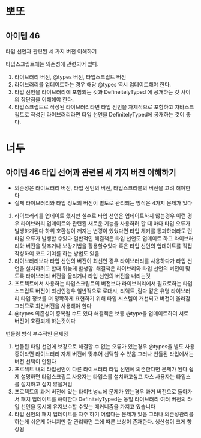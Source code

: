 # 뽀또

## 아이템 46

타입 선언과 관련된 세 가지 버전 이해하기

타입스크립트에는 의존성에 관련되어 있다.

1. 라이브러리 버전, @types 버전, 타입스크립트 버전
2. 라이브러리를 업데이트하는 경우 해당 @types 역시 업데이트해야 한다.
3. 타입 선언을 라이브러리에 포함되는 것과 DefineitelyTyped 에 공개하는 것 사이의 장단점을 이해해야 한다.
4. 타입스크립트로 작성된 라이브러리라면 타입 선언을 자체적으로 포함하고 자바스크립트로 작성된 라이브러리라면 타입 선언을 DefinitelyTyped에 공개하는 것이 좋다.

# 너두

## 아이템 46 타입 선어과 관련된 세 가지 버전 이해하기

- 의존성은 라이브러리 버전, 타입 선언의 버전, 타입스크리븥의 버전을 고려 해야한다
- 실제 라이브러리와 타입 정보의 버전이 별도로 관리되는 방식은  4가지 문제가 있다
1. 라이브러리를 업데이트 했지만 실수로 타입 선언은 업데이트하지 않는경우
이런 경우 라이브러리 업데이트와 관련된 새로운 기능을 사용하려 할 때 마다 타입 오류가 발생하게된다
하위 호환성이 깨지는 변경이 있었다면 타입 체커를 통과하더라도 런타임 오류가 발생할 수있다
일반적인 해결책은 타입 선언도 업데이트 하고 라이브러리와 버전을 맞추거나 보강기법을 활용할수있다 혹은 타입 선언의 업데이트를 직접 작성하여 코드 기여를 하는 방법도 있음
2. 라이브러리보다 타입 선언의 버전이 최신인 경우 라이브러리를 사용하다가 타입 선언을 설치하려고 할때 뒤늦게 발생함. 해결책은 라이브리와 타입 선언의 버전이 맞도록 라이브러리 버전을 올리거나 타입 선언의 버전을 내리는것
3. 프로젝트에서 사용하는 타입스크립트의 버전보다 라이브러리에서 필요로하는 타입스크립트 버전이 최신인경우 일반적으로 로대시, 리액트 ,람다 같은 유명 라이브러리 타입 정보를 더 정확하게 표현하기 위해 타입 시스템이 개선되고 버전이 올라감 그러므로 최신버전을 사용해야 한다
4. @types 의존성이 중복될 수도 있다
해결책은 보통 @type을 업데이트하여 서로 버전이 호환되게 하는것이다 

번들링 방식 부수적인 문제점

1. 번들된 타입 선언에 보강으로 해결할 수 없는 오류가 있는경우 @types을 별도 사용중이라면 라이브러리 자체 버전에 맞추어 선택할 수 있음 그러나 번들된 타입에서는 버전 선택이 안된다 
2. 프로젝트 내의 타입선언이 다른 라이브러리 타입 선언에 의존한다면 문제가 된다 쉽게 설명하면 타입스크립트 사용자는 타입스를 설치하고싶고 자스 사용자는 타입스를 설치하고 싶지 않을거임
3. 프로젝트의 과거 버전에 있는 타이벗넝ㄴ에 문제가 있는경우 과거 버전으로 돌아가서 패치 업데이트를 해야한다 DefinitelyTyped는 동일 라이브러리 여러 버전의 타입 선언을 동시에 유지보수할 수있는 메커니즘을 가지고 있습니다
4. 타입 선언의 패치 업데이트를 자주 하기 어렵다는 문제가 있음 그러나 의존성관리를 하는게 쉬운게 아니지만 잘 관리하면 그에 따른 보상이 존재한다. 생산성이 크게 향상됨
